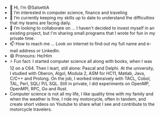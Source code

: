 - 👋 Hi, I’m @SalsettiA
- 👀 I’m interested in computer science, finance and traveling
- 🌱 I’m currently keeping my skills up to date to understand the difficulties that my teams are facing daily.
- 💞️ I’m looking to collaborate on ... I haven't decided to invest myself in an existing project, but I'm sharing small programs that I wrote for fun in my private time.
- 📫 How to reach me ... Look on internet to find out my full name and e-mail address or LinkedIn.
- 😄 Pronouns: He/Him 
- ⚡ Fun fact: I started computer science all along with books, when I was 12 on a C64. Then I leart, still alone: Pascal and Delphi. At the university, I studied with Oberon, Algol, Modula 2, ASM for HC11, Matlab, Java, C/C++ and Prolong. On the job, I worked intensively with TACL, Cobol, TAL, Perl, SQL/ P/L SQL. Still in private, I did experiments on OpenMP, OpenMPI, RPC, Go and Rust.
- Computer science is not all my life, I like quality time with my family and when the weather is fine, I ride my motorcycle, often in tandem, and create short videos on Youtube to share what I see and contribute to the motorcycle travelers.

<!---
SalsettiA/SalsettiA is a ✨ special ✨ repository because its `README.md` (this file) appears on your GitHub profile.
You can click the Preview link to take a look at your changes.
--->
